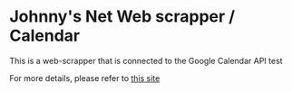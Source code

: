 # Johnny's Net Web scrapper / Calendar
This is a web-scrapper that is connected to the Google Calendar API
test

For more details, please refer to [this site](https://intezzz.wordpress.com/jnet-calendar/)
